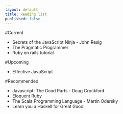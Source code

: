 ```yaml
---
layout: default
title: Reading list
published: false
---
```


#Current

- Secrets of the JavaScript Ninja - John Resig
- The Pragmatic Programmer
- Ruby on rails tutorial

#Upcoming

- Effective JavaScript

#Recommended

- Javascript: The Good Parts - Doug Crockford
- Eloquent Ruby
- The Scala Programming Language - Martin Odersky
- Learn you a Haskell for Great Good
